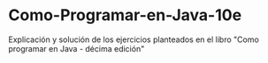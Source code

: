 # Como-Programar-en-Java-10e
Explicación y solución de los ejercicios planteados en el libro "Como programar en Java - décima edición" 
